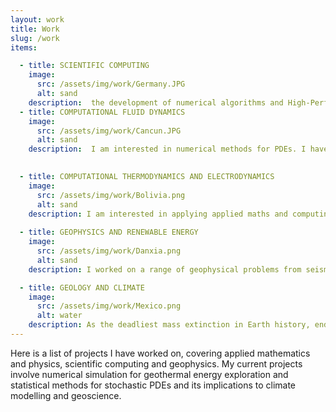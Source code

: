 ```yaml
---
layout: work
title: Work
slug: /work
items:

  - title: SCIENTIFIC COMPUTING
    image:
      src: /assets/img/work/Germany.JPG
      alt: sand
    description:  the development of numerical algorithms and High-Performance Computing (HPC) methods, and their application in solving complex, multi-physics, multi-scale problems arising in science or technology. The implementations of the algorithms take advantage of massively parallel computational architectures. 
  - title: COMPUTATIONAL FLUID DYNAMICS
    image:
      src: /assets/img/work/Cancun.JPG
      alt: sand
    description:  I am interested in numerical methods for PDEs. I have developed numerical schemes to improve the accuracy and robustness of existing finite volume methods such as HLLC with MUSCL-Hancock and Flux Limited Centered (FLIC) TVD Schemes. I am also interested in material interface modelling using level-set methods. 
    

  - title: COMPUTATIONAL THERMODYNAMICS AND ELECTRODYNAMICS
    image:
      src: /assets/img/work/Bolivia.png
      alt: sand
    description: I am interested in applying applied maths and computing to resolve phenomena at extreme temperature and pressure conditions.  My recent works involve electromagnetic wave drilling, which has the potential to increase the number of geothermal sites drastically and accelerate progress toward a net-zero energy sector.
    
  - title: GEOPHYSICS AND RENEWABLE ENERGY
    image:
      src: /assets/img/work/Danxia.png
      alt: sand
    description: I worked on a range of geophysical problems from seismology to oceanography. My most recent work explored seismic coupling in New Zealand where Australian and Pacific plates meet and formed subduction zones, rift valleys and transform faults. The seismic properties are dependent on local lithology and are crucial for determining local earthquake risks.  

  - title: GEOLOGY AND CLIMATE 
    image:
      src: /assets/img/work/Mexico.png
      alt: water
    description: As the deadliest mass extinction in Earth history, end-Permain eliminated 90% creatures on Earth. The primary cause is the eruption of the Siberian Trap, which triggered a series of climate responses. I am interested in using the geological record to understand the Earth and how to achieve a sustainable future.
---
```


Here is a list of projects I have worked on, covering applied mathematics and physics, scientific computing and geophysics. My current projects involve numerical simulation for geothermal energy exploration and statistical methods for stochastic PDEs and its implications to climate modelling and geoscience.
<br />
<br />
